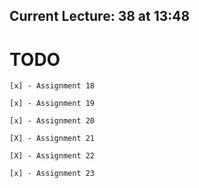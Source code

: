 ## Current Lecture: 38 at 13:48 

# TODO

    [x] - Assignment 18

    [x] - Assignment 19

    [x] - Assignment 20

    [X] - Assignment 21

    [X] - Assignment 22

    [x] - Assignment 23